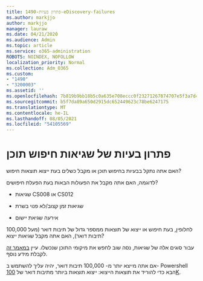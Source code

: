 ```yaml
---
title: 1490-פתרון בעיות-eDiscovery-failures
ms.author: markjjo
author: markjjo
manager: lauraw
ms.date: 04/21/2020
ms.audience: Admin
ms.topic: article
ms.service: o365-administration
ROBOTS: NOINDEX, NOFOLLOW
localization_priority: Normal
ms.collection: Adm_O365
ms.custom:
- "1490"
- "3200003"
ms.assetid: ''
ms.openlocfilehash: 7b819b9bb18b5c0a635e708eccc0f23271267874707e5f3a7d41b633a05f2822
ms.sourcegitcommit: b5f7da89a650d2915dc652449623c78be6247175
ms.translationtype: MT
ms.contentlocale: he-IL
ms.lasthandoff: 08/05/2021
ms.locfileid: "54105569"
---
```

# <a name="troubleshoot-content-search-errors"></a>פתרון בעיות של שגיאות חיפוש תוכן

האם אתה נתקל בבעיות בחיפוש תוכן או מקבל כשלים בעת ייצוא תוצאות חיפוש?

לדוגמה, האם אתה מקבל את הפעולות הבאות בעת הפעלת חיפושים?

- שגיאות CS008 או CS012

- שגיאות זמן קצוב/לא פנוי בשרת

- אירעה שגיאת יישום

לחלופין, בעת חיפוש או ייצוא של תוצאות ממספר גדול של תיבות דואר (מעל 100,000 תיבות דואר), האם אתה מקבל שגיאות ייצוא?

עבור סוגים אלה של שגיאות, נסה שוב לחפש את מיקומי התוכן שנכשלו. עיין  [במאמר זה](https://docs.microsoft.com/microsoft-365/compliance/retry-failed-content-search) לקבלת מידע נוסף.

אם אתה מייצא יותר מ- 100,000 תיבות דואר, יהיה עליך להשתמש ב- Powershell הבא כדי להוריד את תוצאות הייצוא: ייצוא תוצאות ביותר מתיבות דואר של  [100K](https://docs.microsoft.com/microsoft-365/compliance/export-search-results?view=o365-worldwide%23exporting-results-from-more-than-100000-mailboxes).
